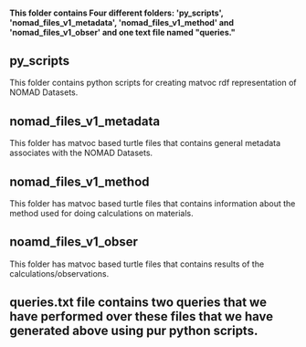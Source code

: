 
#### This folder contains Four different folders: 'py_scripts', 'nomad_files_v1_metadata', 'nomad_files_v1_method' and 'nomad_files_v1_obser' and one text file named "queries."


## py_scripts

This folder contains python scripts for creating matvoc rdf representation of NOMAD Datasets.


## nomad_files_v1_metadata

This folder has matvoc based turtle files that contains general metadata associates with the NOMAD Datasets.

## nomad_files_v1_method

This folder has matvoc based turtle files that contains information about the method used for doing calculations on materials. 

## noamd_files_v1_obser

This folder has  matvoc based turtle files that contains results of the calculations/observations.


## queries.txt file contains two queries that we have performed over these files that we have generated above using pur python scripts.
